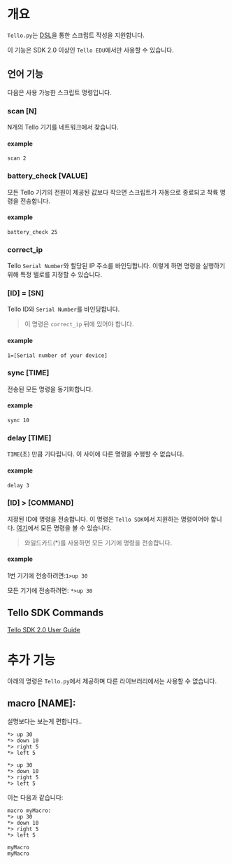 # 개요
`Tello.py`는 [DSL](https://www.jetbrains.com/ko-kr/mps/concepts/domain-specific-languages/)을 통한 스크립트 작성을 지원합니다.

이 기능은 SDK 2.0 이상인 `Tello EDU`에서만 사용할 수 있습니다.

## 언어 기능
다음은 사용 가능한 스크립트 명령입니다.
### scan [N]
N개의 Tello 기기를 네트워크에서 찾습니다.
#### example
`scan 2`

### battery_check [VALUE]
모든 Tello 기기의 전원이 제공된 값보다 작으면 스크립트가 자동으로 종료되고 착륙 명령을 전송합니다.
#### example
`battery_check 25`

### correct_ip
Tello `Serial Number`와 할당된 IP 주소를 바인딩합니다. 이렇게 하면 명령을 실행하기 위해 특정 텔로를 지정할 수 있습니다.

### [ID] = [SN]
Tello ID와 `Serial Number`를 바인딩합니다.
> 이 명령은 `correct_ip` 뒤에 있어야 합니다.
#### example
`1=[Serial number of your device]`

### sync [TIME]
전송된 모든 명령을 동기화합니다.
#### example
`sync 10`

### delay [TIME]
`TIME`(초) 만큼 기다립니다. 이 사이에 다른 명령을 수행할 수 없습니다.
#### example
`delay 3`

### [ID] > [COMMAND]
지정된 ID에 명령을 전송합니다. 이 명령은 `Tello SDK`에서 지원하는 명령이어야 합니다.
[여기](#Tello-SDK-Commands)에서 모든 명령을 볼 수 있습니다.
> 와일드카드(*)를 사용하면 모든 기기에 명령을 전송합니다.
#### example
1번 기기에 전송하려면:`1>up 30`

모든 기기에 전송하려면: `*>up 30`

## Tello SDK Commands
[Tello SDK 2.0 User Guide](https://dl-cdn.ryzerobotics.com/downloads/Tello/Tello%20SDK%202.0%20User%20Guide.pdf)

# 추가 기능
아래의 명령은 `Tello.py`에서 제공하며 다른 라이브러리에서는 사용할 수 없습니다.

## macro [NAME]:
설명보다는 보는게 편합니다..
```
*> up 30
*> down 10
*> right 5
*> left 5

*> up 30
*> down 10
*> right 5
*> left 5
```
이는 다음과 같습니다:
```
macro myMacro:
*> up 30
*> down 10
*> right 5
*> left 5

myMacro
myMacro
```
